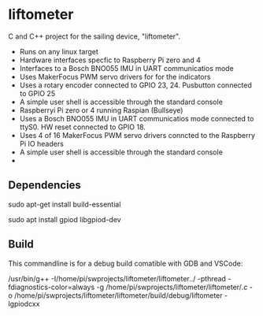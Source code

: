 # liftometer
C and C++ project for the  sailing device, "liftometer". 

- Runs on any linux target
- Hardware interfaces specfic to Raspberry Pi zero and 4
- Interfaces to a Bosch BNO055 IMU in UART communicatios mode 
- Uses MakerFocus PWM servo drivers for for the indicators
- Uses a rotary encoder connected to GPIO 23, 24. Pusbutton connected to GPIO 25
- A simple user shell is accessible through the standard console
- Raspberryi Pi zero or 4 running Raspian (Bullseye)
- Uses a Bosch BNO055 IMU in UART communicatios mode connected to ttyS0. HW reset connected to GPIO 18.
- Uses 4 of 16 MakerFocus PWM servo drivers conncted to the Raspberry Pi IO headers
- A simple user shell is accessible through the standard console
- 
## Dependencies

sudo apt-get install build-essential

sudo apt install gpiod libgpiod-dev



## Build
This commandline is for a debug build comatible with GDB and VSCode:

/usr/bin/g++ -I/home/pi/swprojects/liftometer/liftometer../ -pthread -fdiagnostics-color=always -g /home/pi/swprojects/liftometer/liftometer/*.c* -o /home/pi/swprojects/liftometer/liftometer/build/debug/liftometer -lgpiodcxx

